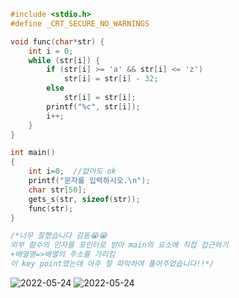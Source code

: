 ```c
#include <stdio.h>
#define _CRT_SECURE_NO_WARNINGS

void func(char*str) {
	int i = 0;
	while (str[i]) {
		if (str[i] >= 'a' && str[i] <= 'z')
			str[i] = str[i] - 32;
		else
			str[i] = str[i];
		printf("%c", str[i]);
		i++;
	}
}

int main()
{
	int i=0;  //없어도 ok
	printf("문자를 입력하시오.\n");
	char str[50];
	gets_s(str, sizeof(str));
	func(str);
}

/*너무 잘했습니다 감동😭😭
외부 함수의 인자를 포인터로 받아 main의 요소에 직접 접근하기
+배열명=>배열의 주소를 가리킴
이 key point였는데 아주 잘 파악하여 풀어주었습니다!!*/

```
![2022-05-24](https://user-images.githubusercontent.com/102521485/170033593-3156672d-2e15-4819-b456-01c791d536c7.png)
![2022-05-24](https://user-images.githubusercontent.com/102521485/170033614-32df12ad-3baf-4f10-ac95-0f3e28eea14b.png)


